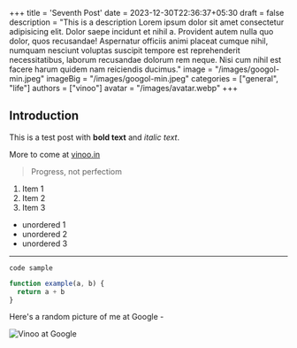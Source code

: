 +++
title = 'Seventh Post'
date = 2023-12-30T22:36:37+05:30
draft = false
description = "This is a description Lorem ipsum dolor sit amet consectetur adipisicing elit. Dolor saepe incidunt et nihil a. Provident autem nulla quo dolor, quos recusandae! Aspernatur officiis animi placeat cumque nihil, numquam nesciunt voluptas suscipit tempore est reprehenderit necessitatibus, laborum recusandae dolorum rem neque. Nisi cum nihil est facere harum quidem nam reiciendis ducimus."
image = "/images/googol-min.jpeg"
imageBig = "/images/googol-min.jpeg"
categories = ["general", "life"]
authors = ["vinoo"]
avatar = "/images/avatar.webp"
+++

## Introduction 

This is a test post with **bold text** and *italic text*. 

More to come at [vinoo.in](https://vinoo.in)

> Progress, not perfectiom 

1. Item 1
2. Item 2
3. Item 3

- unordered 1
- unordered 2
- unordered 3

---

`code sample`

```js
function example(a, b) {
  return a + b
}
```

Here's a random picture of me at Google - 

![Vinoo at Google](/images/googol-min.jpeg)